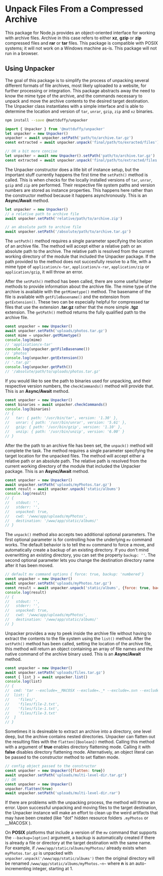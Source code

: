 # Unpack Files From a Compressed Archive

This package for Node.js provides an object-oriented interface for working with archive files.  Archive in this case refers to either **xz**, **gzip** or **zip** compressed files and **rar** or **tar** files.  This package is compatible with POSIX systems; it will not work on a Windows machine as-is. This package will not run in a browser.

## Using Unpacker
The goal of this package is to simplify the process of unpacking several different formats of file archives, most likely uploaded to a website, for further processing or integration.  This package abstracts away the need to know the mime type of the archive, and the commands necessary to unpack and move the archive contents to the desired target destination.  The Unpacker class instantiates with a simple interface and is able to determine the location and version of `tar`, `unrar`, `gzip`, `zip` and `xz` binaries.

```bash
npm install --save @mattduffy/unpacker
```

```javascript
import { Unpacker } from '@mattduffy/unpacker'
let unpacker = new Unpacker()
unpacker = await unpacker.setPath('path/to/archive.tar.gz')
const extracted = await unpacker.unpack('final/path/to/exracted/files')

// OR a bit more concise
let unpacker = await new Unpacker().setPath('path/to/archive.tar.gz')
const extracted = await unpacker.unpack('final/path/to/extracted/files')
```

The Unpacker constructor does a litle bit of instance setup, but the important stuff currently happens the first time the `setPath()` method is called.  This is when checks for the locally installed versions of `tar`, `unrar`, `gzip` and `zip` are performed.  Their respective file system paths and version numbers are stored as instance properties.  This happens here rather than the constructor method because it happens asynchronously.  This is an **Async/Await** method.

```javascript
let unpacker = new Unpacker()
// a relative path to archive file
await unpacker.setPath('relative/path/to/archive.zip')

// an absolute path to archive file
await unpacker.setPath('/absolute/path/to/archive.tar.gz')
```

The `setPath()` method requires a single parameter specifying the location of an archive file.  The method will accept either a relative path or an absolute path to the archive.  The relative path is resolved from the current working directory of the module that included the Unpacker package.  If the path provided to the method does not succesfully resolve to a file, with a mime type of `application/x-tar`, `application/x-rar`, `application/zip` or `application/gzip`, it will throw an error.

After the `setPath()` method has been called, there are some useful helper methods to provide information about the archive file.  The mime type of the archive is available with the `getMimetype()` method.  The basename of the file is available with `getFileBasename()` and the extension from `getExtension()`.  These two can be especially helpful for compressed tar files that use the extension __.tar.gz__ rather that the more simple __.tgz__ extension.  The `getPath()` method returns the fully qualified path to the archive file. 

```javascript
const unpacker = new Unpacker()
await unpacker.setPath('uploads/photos.tar.gz')
const mime = unpacker.getMimetype()
console.log(mime)
// 'application/x-tar'
console.log(unpacker.getFileBasename())
// 'photos'
console.log(unpacker.getExtension())
// '.tar.gz'
console.log(unpacker.getPath())
// '/absolute/path/to/uploads/photos.tar.gz'
```

If you would like to see the path to binaries used for unpacking, and their respective version numbers, the `checkCommands()` method will provide that.  This is an **Async/Await** method.

```javascript
const unpacker = new Unpacker()
const binaries = await unpacker.checkCommands()
console.log(binaries)
// {
//   tar: { path: '/usr/bin/tar', version: '1.30' },
//   unrar: { path: '/usr/bin/unrar', version: '5.61' }, 
//   gzip: { path: '/usr/bin/gzip', version: '1.10' },
//   unzip: { path: '/usr/bin/unzip', version: '6.00' }
// }
```

After the the path to an archive file has been set, the `unpack()` method will complete the task.  The method requires a single parameter specifying the target location for the unpacked files.  The method will accept either a relative path or an absolute path.  The relative path is resolved from the current working directory of the module that included the Unpacker package.  This is an **Async/Await** method.

```javascript
const unpacker = new Unpacker()
await unpacker.setPath('uploads/myPhotos.tar.gz')
const result = await unpacker.unpack('static/albums')
console.log(result)
// {
//   stdout: '',
//   stderr: '',
//   unpacked: true,
//   cwd: '/www/app/uploads/myPhotos',
//   destination: '/www/app/static/albums/'
// }
```

The `unpack()` method also accepts two additional optional parameters.  The first optional parameter is for controlling how the underlying `mv` command works.  The default behavior is to tell the `mv` command to force a move, and automatically create a backup of an existing directory.  If you don't mind overwritting an existing directory, you can set the property `backup: ''`.  The second optional parameter lets you change the destination directory name after it has been moved.
```javascript
// default mv command options { force: true, backup: 'numbered'}
const unpacker = new Unpacker()
await unpacker.setPath('uploads/myPhotos.tar.gz')
const result = await unpacker.unpack('static/albums', {force: true, backup: ''}, {rename: true, newName: 'The_Latest_Photos'})
console.log(result)
// {
//   stdout: '',
//   stderr: '',
//   unpacked: true,
//   cwd: '/www/app/uploads/myPhotos',
//   destination: '/www/app/static/albums/'
// }
```

Unpacker provides a way to peek inside the archive file without having to extract the contents to the file system using the `list()` method.  After the `setPath()` method has been called, setting the location of the archive file, this method will return an object containing an array of file names and the native command of the archive binary used.  This is an **Async/Await** method.
```javascript
const unpacker = new Unpacker()
await unpacker.setPath('uploads/files.tar.gz')
const { list } = await unpacker.list()
console.log(list)
// {
//  cmd: 'tar --exclude=__MACOSX --exclude=._* --exclude=.svn --exclude=.git* --list -z -f /www/site/uploads/files.tar.gz',
//  list: [
//    'files/',
//    'files/file-2.txt',
//    'files/file-1.txt',
//    'files/file-3.txt'
//  ]
// }
```

Sometimes it is desireable to extract an archive into a directory, one level deep, but the archive contains nested directories.  Unpacker can flatten out the resulting files with the `flatten({Boolean})` method.  Calling this method with a argument of __true__ enables directory flattening mode.  Calling it with __false__ disables directory flattening mode.  Alternatively, an object literal can be passed to the constructor method to set flatten mode.
```javascript
// config object passed to the constructor
const unpacker = new Unpacker({flatten: true})
await unpacker.setPath('uploads/multi-level-dir.tar.gz')
// OR
const unpacker = new Unpacker()
unpacker.flatten(true)
await unpacker.setPath('uploads/multi-level-dir.rar')
```

If there are problems with the unpacking process, the method will throw an error.  Upon successful unpacking and moving files to the target destination, the Unpacker instance will make an effort to clean up the weird artifacts that may have been created (like "dot" hidden resource folders `.myPhotos` or \__MACOSX ).

On **POSIX** platforms that include a version of the `mv` command that supports the `--backup=[option]` argument, a backup is automatically created if there is already a file or directory at the target destination with the same name.  For example, if `/www/app/static/albums/myPhotos/` already exists when `myPhotos.tar.gz` is unpacked with `unpacker.unpack('/www/app/static/albums')` then the original directory will be renamed `/www/app/static/albums/myPhotos.~n~` where **n** is an auto-incrementing integer, starting at 1.
